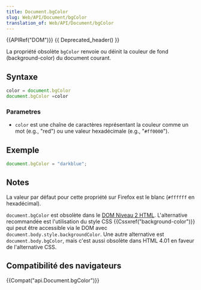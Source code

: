 ```yaml
---
title: Document.bgColor
slug: Web/API/Document/bgColor
translation_of: Web/API/Document/bgColor
---
```


{{APIRef("DOM")}} {{ Deprecated_header() }}

La propriété obsolète `bgColor` renvoie ou déinit la couleur de fond (background-color) du document courant.

## Syntaxe

```js
color = document.bgColor
document.bgColor =color
```

### Parametres

- `color` est une chaîne de caractères représentant la couleur comme un mot (e.g., "red") ou une valeur hexadécimale (e.g., "`#ff0000`").

## Exemple

```js
document.bgColor = "darkblue";
```

## Notes

La valeur par défaut pour cette propriété sur Firefox est le blanc (`#ffffff` en hexadécimal).

`document.bgColor` est obsolète dans le [DOM Niveau 2 HTML](http://www.w3.org/TR/DOM-Level-2-HTML/html.html#ID-26809268). L'alternative recommandée est l'utilisation du style CSS {{Cssxref("background-color")}} qui peut être accessible via le DOM avec `document.body.style.backgroundColor`. Une autre alternative est `document.body.bgColor`, mais c'est aussi obsolète dans HTML 4.01 en faveur de l'alternative CSS.

## Compatibilité des navigateurs

{{Compat("api.Document.bgColor")}}
